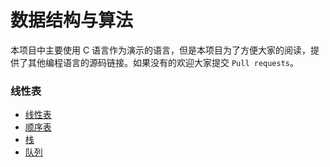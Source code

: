 # 数据结构与算法
本项目中主要使用 C 语言作为演示的语言，但是本项目为了方便大家的阅读，提供了其他编程语言的源码链接。如果没有的欢迎大家提交 `Pull requests`。
### 线性表
* [线性表](docs/linear-list.md)
* [顺序表](docs/array-list.md)
* [栈](docs/stack.md)
* [队列](docs/queue.md)
